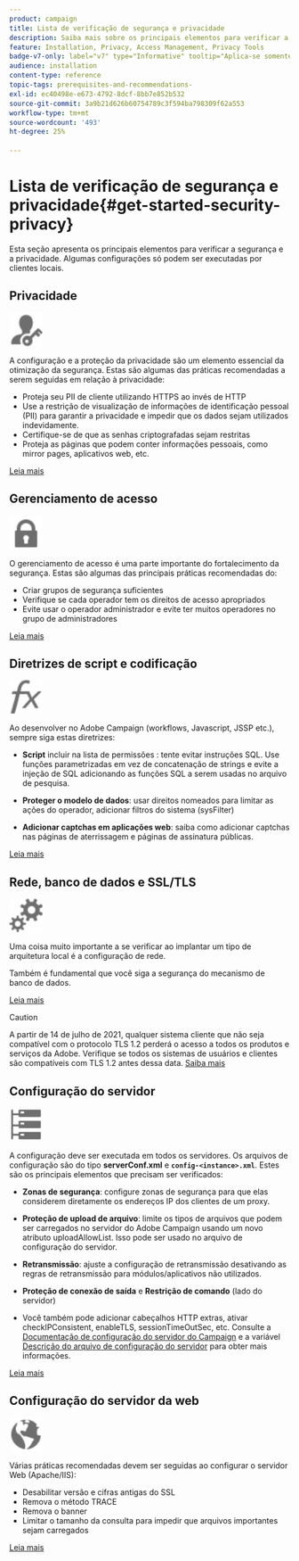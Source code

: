```yaml
---
product: campaign
title: Lista de verificação de segurança e privacidade
description: Saiba mais sobre os principais elementos para verificar a segurança e a privacidade
feature: Installation, Privacy, Access Management, Privacy Tools
badge-v7-only: label="v7" type="Informative" tooltip="Aplica-se somente ao Campaign Classic v7"
audience: installation
content-type: reference
topic-tags: prerequisites-and-recommendations-
exl-id: ec40498e-e673-4792-8dcf-8bb7e852b532
source-git-commit: 3a9b21d626b60754789c3f594ba798309f62a553
workflow-type: tm+mt
source-wordcount: '493'
ht-degree: 25%

---
```


# Lista de verificação de segurança e privacidade{#get-started-security-privacy}



Esta seção apresenta os principais elementos para verificar a segurança e a privacidade. Algumas configurações só podem ser executadas por clientes locais.

## Privacidade

<img src="assets/do-not-localize/icon_privacy.svg" width="60px">

A configuração e a proteção da privacidade são um elemento essencial da otimização da segurança. Estas são algumas das práticas recomendadas a serem seguidas em relação à privacidade:

* Proteja seu PII de cliente utilizando HTTPS ao invés de HTTP
* Use a restrição de visualização de informações de identificação pessoal (PII) para garantir a privacidade e impedir que os dados sejam utilizados indevidamente.
* Certifique-se de que as senhas criptografadas sejam restritas
* Proteja as páginas que podem conter informações pessoais, como mirror pages, aplicativos web, etc.

[Leia mais](../../installation/using/privacy.md)

## Gerenciamento de acesso

<img src="assets/do-not-localize/icon_access.svg" width="60px">

O gerenciamento de acesso é uma parte importante do fortalecimento da segurança. Estas são algumas das principais práticas recomendadas do:

* Criar grupos de segurança suficientes
* Verifique se cada operador tem os direitos de acesso apropriados
* Evite usar o operador administrador e evite ter muitos operadores no grupo de administradores

[Leia mais](../../installation/using/access-management.md)

## Diretrizes de script e codificação

<img src="assets/do-not-localize/icon_scripting.svg" width="60px">

Ao desenvolver no Adobe Campaign (workflows, Javascript, JSSP etc.), sempre siga estas diretrizes:

* **Script** incluir na lista de permissões : tente evitar instruções SQL. Use funções parametrizadas em vez de concatenação de strings e evite a injeção de SQL adicionando as funções SQL a serem usadas no arquivo de pesquisa.

* **Proteger o modelo de dados**: usar direitos nomeados para limitar as ações do operador, adicionar filtros do sistema (sysFilter)

* **Adicionar captchas em aplicações web**: saiba como adicionar captchas nas páginas de aterrissagem e páginas de assinatura públicas.

[Leia mais](../../installation/using/scripting-coding-guidelines.md)

## Rede, banco de dados e SSL/TLS

<img src="assets/do-not-localize/icon_network.svg" width="60px">

Uma coisa muito importante a se verificar ao implantar um tipo de arquitetura local é a configuração de rede.

Também é fundamental que você siga a segurança do mecanismo de banco de dados.

[Leia mais](../../installation/using/network-database.md)

>[!CAUTION]
>
>A partir de 14 de julho de 2021, qualquer sistema cliente que não seja compatível com o protocolo TLS 1.2 perderá o acesso a todos os produtos e serviços da Adobe. Verifique se todos os sistemas de usuários e clientes são compatíveis com TLS 1.2 antes dessa data. [Saiba mais](https://helpx.adobe.com/x-productkb/multi/eol-tls-support.html)

## Configuração do servidor

<img src="assets/do-not-localize/icon_server.svg" width="60px">

A configuração deve ser executada em todos os servidores. Os arquivos de configuração são do tipo **serverConf.xml** e **`config-<instance>.xml`**. Estes são os principais elementos que precisam ser verificados:

* **Zonas de segurança**: configure zonas de segurança para que elas considerem diretamente os endereços IP dos clientes de um proxy.

* **Proteção de upload de arquivo**: limite os tipos de arquivos que podem ser carregados no servidor do Adobe Campaign usando um novo atributo uploadAllowList. Isso pode ser usado no arquivo de configuração do servidor.

* **Retransmissão**: ajuste a configuração de retransmissão desativando as regras de retransmissão para módulos/aplicativos não utilizados.

* **Proteção de conexão de saída** e **Restrição de comando** (lado do servidor)

* Você também pode adicionar cabeçalhos HTTP extras, ativar checkIPConsistent, enableTLS, sessionTimeOutSec, etc. Consulte a [Documentação de configuração do servidor do Campaign](../../installation/using/configuring-campaign-server.md) e a variável [Descrição do arquivo de configuração do servidor](../../installation/using/the-server-configuration-file.md) para obter mais informações.

[Leia mais](../../installation/using/server-configuration.md)

## Configuração do servidor da web

<img src="assets/do-not-localize/icon_web.svg" width="60px">

Várias práticas recomendadas devem ser seguidas ao configurar o servidor Web (Apache/IIS):

* Desabilitar versão e cifras antigas do SSL
* Remova o método TRACE
* Remova o banner
* Limitar o tamanho da consulta para impedir que arquivos importantes sejam carregados

[Leia mais](../../installation/using/web-server-configuration.md)

